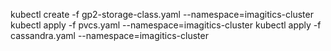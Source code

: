 kubectl create -f gp2-storage-class.yaml --namespace=imagitics-cluster
kubectl apply -f pvcs.yaml --namespace=imagitics-cluster
kubectl apply -f cassandra.yaml --namespace=imagitics-cluster 


